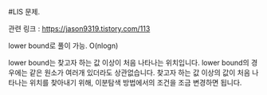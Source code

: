 

#LIS 문제.





관련 링크 : https://jason9319.tistory.com/113  

lower bound로 풀이 가능. O(nlogn)  


lower bound는 찾고자 하는 값 이상이 처음 나타나는 위치입니다. lower bound의 경우에는 같은 원소가 여러개 있더라도 상관없습니다. 찾고자 하는 값 이상의 값이 처음 나타나는 위치를 찾아내기 위해, 이분탐색 방법에서의 조건을 조금 변경하면 됩니다.
